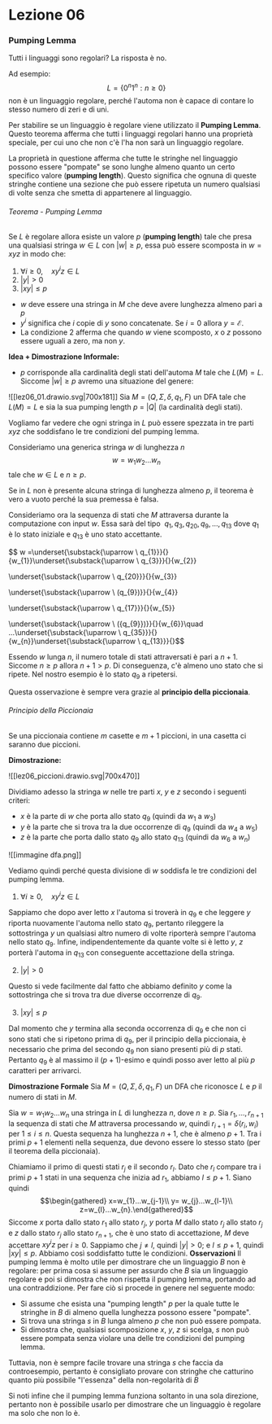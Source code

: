 # Lezione 06

### Pumping Lemma

Tutti i linguaggi sono regolari? La risposta è no.

Ad esempio:
$$L=\{0^{n}1^{n}:n\ge0\}$$
non è un linguaggio regolare, perché l'automa non è capace di contare lo stesso numero di zeri e di uni.

Per stabilire se un linguaggio è regolare viene utilizzato il **Pumping Lemma**. Questo teorema afferma che tutti i linguaggi regolari hanno una proprietà speciale, per cui uno che non c'è l'ha non sarà un linguaggio regolare.

La proprietà in questione afferma che tutte le stringhe nel linguaggio possono essere "pompate" se sono lunghe almeno quanto un certo specifico valore (**pumping length**). Questo significa che ognuna di queste stringhe contiene una sezione che può essere ripetuta un numero qualsiasi di volte senza che smetta di appartenere al linguaggio.
###### Teorema - Pumping Lemma
Se $L$ è regolare allora esiste un valore $p$ (**pumping length**) tale che presa una qualsiasi stringa $w\in L$ con $|w|\ge p,$ essa può essere scomposta in $w=xyz$ in modo che:
1. $\forall i \ge 0,\quad xy^{i}z\in L$
2. $|y|>0$
3. $|xy|\le p$

- $w$ deve essere una stringa in $M$ che deve avere lunghezza almeno pari a $p$
- $y^{i}$ significa che $i$ copie di $y$ sono concatenate. Se $i=0$ allora $y=\mathcal{E}.$
- La condizione 2 afferma che quando $w$ viene scomposto, $x$ o $z$ possono essere uguali a zero, ma non $y$.

**Idea + Dimostrazione Informale:**
- $p$ corrisponde alla cardinalità degli stati dell'automa $M$ tale che $L(M)=L.$ Siccome $|w|\ge p$ avremo una situazione del genere:

![[lez06_01.drawio.svg|700x181]]
Sia $M=(Q,\Sigma,\delta,q_{1},F)$ un DFA tale che $L(M)=L$ e sia la sua pumping length $p$ = $|Q|$ (la cardinalità degli stati).

Vogliamo far vedere che ogni stringa in $L$ può essere spezzata in tre parti $xyz$ che soddisfano le tre condizioni del pumping lemma.

Consideriamo una generica stringa $w$ di lunghezza $n$
$$w=w_{1}w_{2}...w_{n}$$
tale che $w \in L$ e $n\ge p.$

Se in $L$ non è presente alcuna stringa di lunghezza almeno $p$, il teorema è vero a vuoto perché la sua premessa è falsa.

Consideriamo ora la sequenza di stati che $M$ attraversa durante la computazione con input $w$. Essa sarà del tipo  $q_{1},q_{3},q_{20},q_{9},\ldots,q_{13}$ dove $q_{1}$ è lo stato iniziale e $q_{13}$ è uno stato accettante.

$$ w =\underset{\substack{\uparrow \\ q_{1}}}{}{w_{1}}\underset{\substack{\uparrow \\ q_{3}}}{}{w_{2}}

\underset{\substack{\uparrow \\ q_{20}}}{}{w_{3}}

\underset{\substack{\uparrow \\ (q_{9})}}{}{w_{4}}

\underset{\substack{\uparrow \\ q_{17}}}{}{w_{5}}

\underset{\substack{\uparrow \\ ({q_{9}})}}{}{w_{6}}\quad ...\underset{\substack{\uparrow \\ q_{35}}}{}{w_{n}}\underset{\substack{\uparrow \\ q_{13}}}{}$$

Essendo $w$ lunga $n$, il numero totale di stati attraversati è pari a $n+1$. Siccome $n\ge p$ allora $n+1 \gt p$. Di conseguenza, c'è almeno uno stato che si ripete. Nel nostro esempio è lo stato $q_{9}$ a ripetersi.

Questa osservazione è sempre vera grazie al **principio della piccionaia**.
###### Principio della Piccionaia
Se una piccionaia contiene $m$ casette e $m+1$ piccioni, in una casetta ci saranno due piccioni.

**Dimostrazione:**

![[lez06_piccioni.drawio.svg|700x470]]

Dividiamo adesso la stringa $w$ nelle tre parti $x$, $y$ e $z$ secondo i seguenti criteri:
- $x$ è la parte di $w$ che porta allo stato $q_{9}$ (quindi da $w_{1}$ a $w_{3}$)
- $y$ è la parte che si trova tra la due occorrenze di $q_{9}$ (quindi da $w_{4}$ a $w_{5}$)
- $z$ è la parte che porta dallo stato $q_{9}$ allo stato $q_{13}$ (quindi da $w_{6}$ a $w_{n}$)

![[immagine dfa.png]]

Vediamo quindi perché questa divisione di $w$ soddisfa le tre condizioni del pumping lemma.

1. $\forall i \ge 0,\quad xy^{i}z\in L$

Sappiamo che dopo aver letto $x$ l'automa si troverà in $q_{9}$ e che leggere $y$ riporta nuovamente l'automa nello stato $q_{9}$, pertanto rileggere la sottostringa $y$ un qualsiasi altro numero di volte riporterà sempre l'automa nello stato $q_{9}$. Infine, indipendentemente da quante volte si è letto $y$, $z$ porterà l'automa in $q_{13}$ con conseguente accettazione della stringa.

2. $|y|>0$

Questo si vede facilmente dal fatto che abbiamo definito $y$ come la sottostringa che si trova tra due diverse occorrenze di $q_{9}$.

3. $|xy|\le p$

Dal momento che $y$ termina alla seconda occorrenza di $q_{9}$ e che non ci sono stati che si ripetono prima di $q_{9}$, per il principio della piccionaia, è necessario che prima del secondo $q_{9}$ non siano presenti più di $p$ stati. Pertanto $q_{9}$ è al massimo il $(p+1)$-esimo e quindi posso aver letto al più $p$ caratteri per arrivarci.

**Dimostrazione Formale** 
Sia $M=(Q,\Sigma,\delta,q_{1},F)$ un DFA che riconosce $L$ e $p$ il numero di stati in $M$.

Sia $w=w_{1}w_{2}\ldots w_{n}$ una stringa in $L$ di lunghezza $n$, dove $n\ge p$. Sia $r_{1},...,r_{n+1}$ la sequenza di stati che $M$ attraversa processando $w$, quindi $r_{i+1}=\delta(r_{i},w_{i})$ per $1\le i \le n.$ Questa sequenza ha lunghezza $n+1$, che è almeno $p+1$. Tra i primi $p+1$ elementi nella sequenza, due devono essere lo stesso stato (per il teorema della piccionaia).

Chiamiamo il primo di questi stati $r_{j}$ e il secondo $r_{l}$. Dato che $r_{l}$ compare tra i primi $p+1$ stati in una sequenza che inizia ad $r_{1}$, abbiamo $l\le p+1.$ Siano quindi $$\begin{gathered} x=w_{1}...w_{j-1}\\ y= w_{j}...w_{l-1}\\ z=w_{l}...w_{n}.\end{gathered}$$
Siccome $x$ porta dallo stato $r_{1}$ allo stato $r_{j}$, $y$ porta $M$ dallo stato $r_{j}$ allo stato $r_{j}$ e $z$ dallo stato $r_{j}$ allo stato $r_{n+1},$ che è uno stato di accettazione, $M$ deve accettare $xy^{i}z$ per $i\ge 0$. Sappiamo che $j\neq l$, quindi $|y|>0;$ e $l\le p+1$, quindi $|xy|\le p$. Abbiamo così soddisfatto tutte le condizioni.
**Osservazioni**
Il pumping lemma è molto utile per dimostrare che un linguaggio $B$ non è regolare: per prima cosa si assume per assurdo che $B$ sia un linguaggio regolare e poi si dimostra che non rispetta il pumping lemma, portando ad una contraddizione. Per fare ciò si procede in genere nel seguente modo:

- Si assume che esista una "pumping length" $p$ per la quale tutte le stringhe in $B$ di almeno quella lunghezza possono essere "pompate".
- Si trova una stringa $s$ in $B$ lunga almeno $p$ che non può essere pompata.
- Si dimostra che, qualsiasi scomposizione $x$, $y$, $z$ si scelga, $s$ non può essere pompata senza violare una delle tre condizioni del pumping lemma.

Tuttavia, non è sempre facile trovare una stringa $s$ che faccia da controesempio, pertanto è consigliato provare con stringhe che catturino quanto più possibile "l'essenza" della non-regolarità di $B$

Si noti infine che il pumping lemma funziona soltanto in una sola direzione, pertanto non è possibile usarlo per dimostrare che un linguaggio è regolare ma solo che non lo è.
